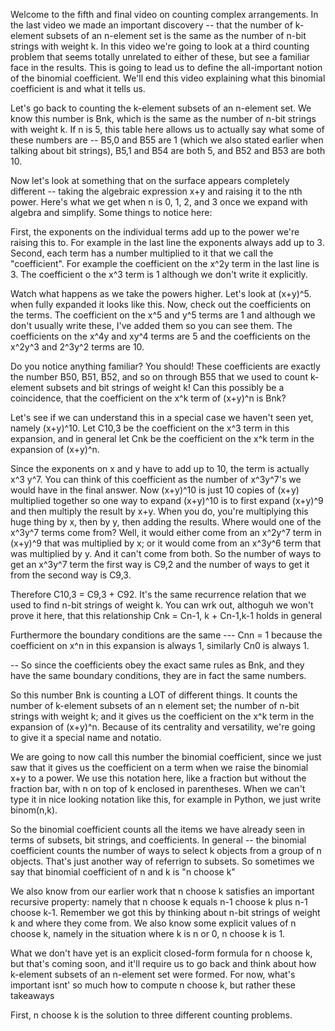 Welcome to the fifth and final video on counting complex arrangements. In the last video we made an important discovery -- that the number of k-element subsets of an n-element set is the same as the number of n-bit strings with weight k. In this video we're going to look at a third counting problem that seems totally unrelated to either of these, but see a familiar face in the results. This is going to lead us to define the all-important notion of the binomial coefficient. We'll end this video explaining what this binomial coefficient is and what it tells us. 

Let's go back to counting the k-element subsets of an n-element set. We know this number is Bnk, which is the same as the number of n-bit strings with weight k. If n is 5, this table here allows us to actually say what some of these numbers are -- B5,0 and B55 are 1 (which we also stated earlier when talking about bit strings), B5,1 and B54 are both 5, and B52 and B53 are both 10. 

Now let's look at something that on the surface appears completely different -- taking the algebraic expression x+y and raising it to the nth power. Here's what we get when n is 0, 1, 2, and 3 once we expand with algebra and simplify. Some things to notice here: 

First, the exponents on the individual terms add up to the power we're raising this to. For example in the last line the exponents always add up to 3. Second, each term has a number multiplied to it that we call the "coefficient". For example the coefficient on the x^2y term in the last line is 3. The coefficient o the x^3 term is 1 although we don't write it explicitly. 

Watch what happens as we take the powers higher. Let's look at (x+y)^5. when fully expanded it looks like this. Now, check out the coefficients on the terms. The coefficient on the x^5 and y^5 terms are 1 and although we don't usually write these, I've added them so you can see them. The coefficients on the x^4y and xy^4 terms are 5 and the coefficients on the x^2y^3 and 2^3y^2 terms are 10. 

Do you notice anything familiar? You should! These coefficients are exactly the number B50, B51, B52, and so on through B55 that we used to count k-element subsets and bit strings of weight k! Can this possibly be a coincidence, that the coefficient on the x^k term of (x+y)^n is Bnk? 

Let's see if we can understand this in a special case we haven't seen yet, namely (x+y)^10. Let C10,3 be the coefficient on the x^3 term in this expansion, and in general let Cnk be the coefficient on the x^k term in the expansion of (x+y)^n. 

Since the exponents on x and y have to add up to 10, the term is actually x^3 y^7. You can think of this coefficient as the number of x^3y^7's we would have in the final answer. Now (x+y)^10 is just 10 copies of (x+y) multiplied together so one way to expand (x+y)^10 is to first expand (x+y)^9 and then multiply the result by x+y. When you do, you're multiplying this huge thing by x, then by y, then adding the results. Where would one of the x^3y^7 terms come from? Well, it would either come from an x^2y^7 term in (x+y)^9 that was multiplied by x; or it would come from an x^3y^6 term that was multiplied by y. And it can't come from both. So the number of ways to get an x^3y^7 term the first way is C9,2 and the number of ways to get it from the second way is C9,3. 

Therefore C10,3 = C9,3 + C92. It's the same recurrence relation that we used to find n-bit strings of weight k. You can wrk out, althoguh we won't prove it here, that this relationship Cnk = Cn-1, k + Cn-1,k-1 holds in general

Furthermore the boundary conditions are the same --- Cnn = 1 because the coefficient on x^n in this expansion is always 1, similarly Cn0 is always 1. 

 -- So since the coefficients obey the exact same rules as Bnk, and they have the same boundary conditions, they are in fact the same numbers. 

So this number Bnk is counting a LOT of different things. It counts the number of k-element subsets of an n element set; the number of n-bit strings with weight k; and it gives us the coefficient on the x^k term in the expansion of (x+y)^n. Because of its centrality and versatility, we're going to give it a special name and notatio. 

We are going to now call this number the binomial coefficient, since we just saw that it gives us the coefficient on a term when we raise the binomial x+y to a power. We use this notation here, like a fraction but without the fraction bar, with n on top of k enclosed in parentheses. When we can't type it in nice looking notation like this, for example in Python, we just write binom(n,k). 

So the binomial coefficient counts all the items we have already seen in terms of subsets, bit strings, and coefficients. In general -- the binomial coefficient counts the number of ways to select k objects from a group of n objects. That's just another way of referrign to subsets. So sometimes we say that binomial coefficient of n and k is "n choose k" 

We also know from our earlier work that n choose k satisfies an important recursive property: namely that n choose k equals n-1 choose k plus n-1 choose k-1. Remember we got this by thinking about n-bit strings of weight k and where they come from. We also know some explicit values of n choose k, namely in the situation where k is n or 0, n choose k is 1. 

What we don't have yet is an explicit closed-form formula for n choose k, but that's coming soon, and it'll require us to go back and think about how k-element subsets of an n-element set were formed. For now, what's important isnt' so much how to compute n choose k, but rather these takeaways

First, n choose k is the solution to three different counting problems. 
<!--stackedit_data:
eyJoaXN0b3J5IjpbLTc4NDE1Mjg2NywtMTk0MjY2MDU2NCw0OT
gzMjAwODAsLTI1ODY1MjI1NiwtNzEyNDE0NjA4LC04MzUzNTM5
OTBdfQ==
-->